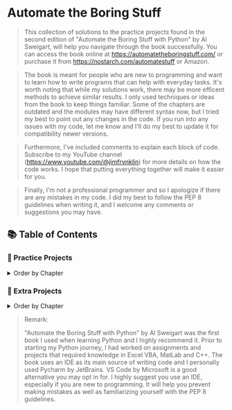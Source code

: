 # Automate the Boring Stuff
>This collection of solutions to the practice projects found in the second edition of "Automate the Boring Stuff with Python" by Al Sweigart, will help you navigate through the book successfully. You can access the book online at https://automatetheboringstuff.com/ or purchase it from https://nostarch.com/automatestuff or Amazon.

>The book is meant for people who are new to programming and want to learn how to write programs that can help with everyday tasks. It's worth noting that while my solutions work, there may be more efficent methods to achieve similar results. I only used techniques or ideas from the book to keep things familiar. Some of the chapters are outdated and the modules may have different syntax now, but I tried my best to point out any changes in the code. If you run into any issues with my code, let me know and I'll do my best to update it for compatibility newer versions.

>Furthermore, I've included comments to explain each block of code. Subscribe to my YouTube channel (https://www.youtube.com/@jimfrvnklin) for more details on how the code works. I hope that putting everything together will make it easier for you.

>Finally, I'm not a professional programmer and so I apologize if there are any mistakes in my code. I did my best to follow the PEP 8 guidelines when writing it, and I welcome any comments or suggestions you may have.

## 📚 Table of Contents

### 📃 Practice Projects
<details>
<summary>Order by Chapter</summary>

#### Chapter 03

- [The Collatz Sequence](Practice-Projects/Chapter-03/the_collatz_sequence.py)

- [Input Validation](Practice-Projects/Chapter-03/input_validation.py)

#### Chapter 04

- [Comma Code](Practice-Projects/Chapter-04/comma_code.py)

- [Coin Flip Streaks](Practice-Projects/Chapter-04/coin_flip_streaks.py)

- [Character Picture Grid](Practice-Projects/Chapter-04/character_picture_grid.py)

#### Chapter 05

- [Fantasy Game Inventory](Practice-Projects/Ch%2005%20-%20Fantasy%20Game%20Inventory.py)

- [List to Dictionary](Practice-Projects/Ch%2005%20-%20List%20to%20Dictionary.py)

#### Chapter 06

- [Table Printer](Practice-Projects/Ch%2006%20-%20Table%20Printer.py)

#### Chapter 07

- [Regex Strip](Practice-Projects/Ch%2007%20-%20Regex%20Strip.py)

- [Strong Password Detection](Practice-Projects/Ch%2007%20-%20Strong%20Password%20Detection.py)

#### Chapter 08

- [Extend Multiclipboard](Practice-Projects/Ch%2008%20-%20Extend%20Multiclipboard.py)

- [Mad Libs](Practice-Projects/Ch%2008%20-%20Mad%20Libs.py)

- [Regex Search](Practice-Projects/Ch%2008%20-%20Regex%20Search.py)

#### Chapter 09

- [Delete Unneeded Files](Practice-Projects/Ch%2009%20-%20Delete%20Unneeded%20Files.py)

- [Filling In The Gaps](Practice-Projects/Ch%2009%20-%20Filling%20In%20The%20Gaps.py)

- [Inserting The Gaps](Practice-Projects/Ch%2009%20-%20Inserting%20The%20Gaps.py)

- [Selective Copy](Practice-Projects/Ch%2009%20-%20Selective%20Copy.py)

#### Chapter 10

- [Debugging Coin Toss](Practice-Projects/Ch%2010%20-%20Debugging%20Coin%20Toss.py)

</details>

### 📃 Extra Projects
<details>
<summary>Order by Chapter</summary>

#### Chapter 03



#### Chapter 04



#### Chapter 05



#### Chapter 06



#### Chapter 07



#### Chapter 08



#### Chapter 09



#### Chapter 10



</details>



>Remark:
>
>"Automate the Boring Stuff with Python" by Al Sweigart was the first book I used when learning Python and I highly recommend it. Prior to starting my Python journey, I had worked on assignments and projects that required knowledge in Excel VBA, MatLab and C++. The book uses an IDE as its main source of writing code and I personally used Pycharm by JetBrains. VS Code by Microsoft is a good alternative you may opt in for. I highly suggest you use an IDE, especially if you are new to programming. It will help you prevent making mistakes as well as familiarizing yourself with the PEP 8 guidelines. 
